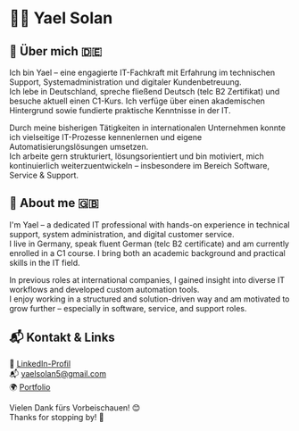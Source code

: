 # 👩‍💻 Yael Solan

## 💼 Über mich 🇩🇪  
Ich bin Yael – eine engagierte IT-Fachkraft mit Erfahrung im technischen Support, Systemadministration und digitaler Kundenbetreuung.  
Ich lebe in Deutschland, spreche fließend Deutsch (telc B2 Zertifikat) und besuche aktuell einen C1-Kurs. Ich verfüge über einen akademischen Hintergrund sowie fundierte praktische Kenntnisse in der IT.  

Durch meine bisherigen Tätigkeiten in internationalen Unternehmen konnte ich vielseitige IT-Prozesse kennenlernen und eigene Automatisierungslösungen umsetzen.  
Ich arbeite gern strukturiert, lösungsorientiert und bin motiviert, mich kontinuierlich weiterzuentwickeln – insbesondere im Bereich Software, Service & Support.  

## 💼 About me 🇬🇧  
I'm Yael – a dedicated IT professional with hands-on experience in technical support, system administration, and digital customer service.  
I live in Germany, speak fluent German (telc B2 certificate) and am currently enrolled in a C1 course. I bring both an academic background and practical skills in the IT field.  

In previous roles at international companies, I gained insight into diverse IT workflows and developed custom automation tools.  
I enjoy working in a structured and solution-driven way and am motivated to grow further – especially in software, service, and support roles.

## 📬 Kontakt & Links  
🔗 [LinkedIn-Profil](https://www.linkedin.com/in/yaelsolan/)  
📬 yaelsolan5@gmail.com  
🌍 [Portfolio](https://yaelsolan.github.io)

Vielen Dank fürs Vorbeischauen! 😊  
Thanks for stopping by! 🙏  

